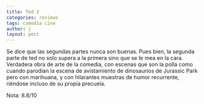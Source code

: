 ```yaml
---
title: Ted 2
categories: reviews
tags: comedia cine
author: j
layout: post
---
```


Se dice que las segundas partes nunca son buenas. Pues bien, la segunda parte de ted no solo supera a la primera sino que se le mea en la cara. Verdadera obra de arte de la comedia, con escenas que son la polla como cuando parodian la escena de avistamiento de dinosaurios de Jurassic Park pero con marihuana, y con hilarantes muestras de humor recurrente, riéndose incluso de su propia precuela.

Nota: 8.8/10
